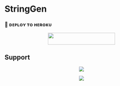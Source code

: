 # StringGen
### 🚀 ᴅᴇᴘʟᴏʏ ᴛᴏ ʜᴇʀᴏᴋᴜ
  
  <p align="center"><a href="https://dashboard.heroku.com/new?template=https://github.com/Team-RedWine/StringBot"> <img src="https://img.shields.io/badge/Deploy%20To%20Heroku-black?style=for-the-badge&logo=heroku" width="220" height="38.45"/></a></p>



## Support 
<p align="center">
<a href="https://t.me/og_punjabi"><img src="https://img.shields.io/badge/dynamic/json?color=gold&label=Support%20Channel&query=subscribers&url=https%3A%2F%2Fonline-users-api.up.railway.app%2Fcheck%3Fchat%3DBotsClubOfficial?style=social&logo=telegram" /></a></p>
<p align="center">
<a href="https://t.me/ogsupportchat"><img src="https://img.shields.io/badge/dynamic/json?color=gold&label=Support%20Group&query=members&url=https%3A%2F%2Fonline-users-api.up.railway.app%2Fcheck%3Fchat%3DBotsClubDiscussion?style=social&logo=telegram" /></a></p>
